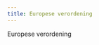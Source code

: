 ```yaml
---
title: Europese verordening
---
```


Europese verordening

<link-container>
<link-button link='{"name": "Welke licentie heb ik nodig?","url": "/licenties/welke-licentie-heb-ik-nodig"}' />
</link-container>
